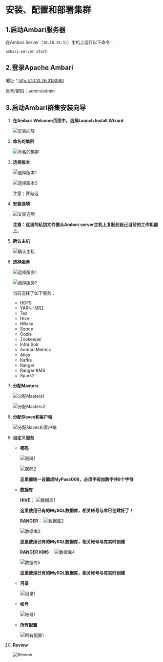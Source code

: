 安装、配置和部署集群
================================================================================
## 1.启动Ambari服务器
在Ambari Server（`10.10.26.31`）主机上运行以下命令：
```shell
ambari-server start
```

## 2.登录Apache Ambari
地址：http://10.10.26.31:8080 

账号/密码：admin/admin

## 3.启动Ambari群集安装向导
1. **在Ambari Welcome页面中，选择Launch Install Wizard**

    ![安装向导](img/1.png)

2. **命名的集群**

    ![命名的集群](img/2.png)

3. **选择版本**

    ![选择版本1](img/3.png)

    ![选择版本2](img/4.png)

    注意：要勾选

4. **安装选项**

    ![安装选项](img/5.png)

    **注意：这里的私钥文件要从Ambari server主机上复制到自己当前的工作机器上**。

5. **确认主机**

    ![确认主机](img/6.png)

6. **选择服务**

    ![选择服务1](img/7.png)

    ![选择服务2](img/8.png)

    当前选择了如下服务：
    + HDFS
    + YARN+MR2
    + Tez
    + Hive
    + HBase
    + Sqoop
    + Oozie
    + Zookeeper
    + Infra Solr
    + Ambari Metrics
    + Atlas
    + Kafka
    + Ranger
    + Ranger KMS
    + Spark2

7. **分配Masters**

    ![分配Masters1](img/9.png)

    ![分配Masters2](img/10.png)

8. **分配Slaves和客户端**

    ![分配Slaves和客户端](img/11.png)

9. **自定义服务**

    + **密码**
        
        ![密码1](img/12.png)

        ![密码2](img/13.png)

        **这里都统一设置成MyPass009，必须字母加数字共8个字符**

    + **数据库**

        **HIVE**：
        ![数据库1](img/14.png)

        **这里使用已有的MySQL数据库，相关帐号与库已创建好了！**

        **RANGER**：
        ![数据库2](img/15.png)

        ![数据库3](img/16.png)

        **这里使用已有的MySQL数据库，相关帐号与库实时创建**

        **RANGER KMS**：
        ![数据库4](img/17.png)

        ![数据库5](img/18.png)

        **这里使用已有的MySQL数据库，相关帐号与库实时创建**

    + **目录**

        ![目录1](img/19.png)

    + **帐号**

        ![帐号1](img/20.png)

    + **所有配置**

        ![所有配置1](img/21.png)

10. **Review**

    ![Review](img/22.png)


    


    


